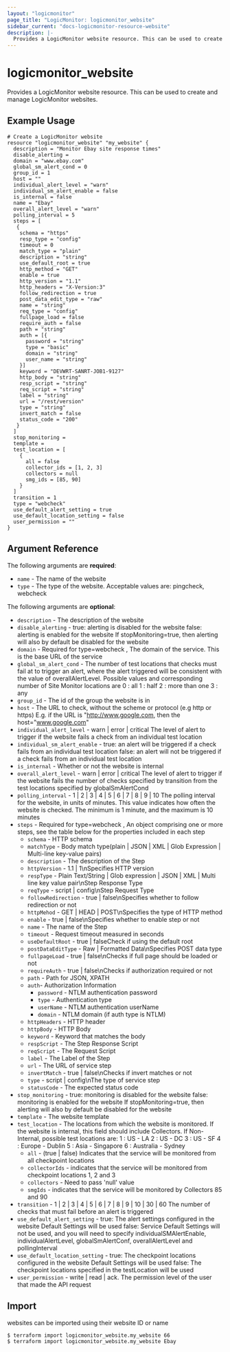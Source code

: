 ```yaml
---
layout: "logicmonitor"
page_title: "LogicMonitor: logicmonitor_website"
sidebar_current: "docs-logicmonitor-resource-website"
description: |-
  Provides a LogicMonitor website resource. This can be used to create and manage LogicMonitor websites.
---
```


# logicmonitor_website

Provides a LogicMonitor website resource. This can be used to create and manage LogicMonitor websites.

## Example Usage
```hcl
# Create a LogicMonitor website
resource "logicmonitor_website" "my_website" {
  description = "Monitor Ebay site response times"
  disable_alerting = 
  domain = "www.ebay.com"
  global_sm_alert_cond = 0
  group_id = 1
  host = ""
  individual_alert_level = "warn"
  individual_sm_alert_enable = false
  is_internal = false
  name = "Ebay"
  overall_alert_level = "warn"
  polling_interval = 5
  steps = [
   {
    schema = "https"
    resp_type = "config"
    timeout = 0
    match_type = "plain"
    description = "string"
    use_default_root = true
    http_method = "GET"
    enable = true
    http_version = "1.1"
    http_headers = "X-Version:3"
    follow_redirection = true
    post_data_edit_type = "raw"
    name = "string"
    req_type = "config"
    fullpage_load = false
    require_auth = false
    path = "string"
    auth = [{ 
      password = "string"
      type = "basic"
      domain = "string"
      user_name = "string"
    }]
    keyword = "DEVWRT-SANRT-JOB1-9127"
    http_body = "string"
    resp_script = "string"
    req_script = "string"
    label = "string"
    url = "/rest/version"
    type = "string"
    invert_match = false
    status_code = "200"
   }
  ]
  stop_monitoring = 
  template = 
  test_location = [
    {
      all = false
      collector_ids = [1, 2, 3]
      collectors = null
      smg_ids = [85, 90]
    }
  ]
  transition = 1
  type = "webcheck"
  use_default_alert_setting = true
  use_default_location_setting = false
  user_permission = ""
}
```

## Argument Reference

The following arguments are **required**:
* `name` - The name of the website
* `type` - The type of the website. Acceptable values are: pingcheck, webcheck

The following arguments are **optional**:
* `description` - The description of the website
* `disable_alerting` - true: alerting is disabled for the website
false: alerting is enabled for the website
If stopMonitoring=true, then alerting will also by default be disabled for the website
* `domain` - Required for type=webcheck , The domain of the service. This is the base URL of the service
* `global_sm_alert_cond` - The number of test locations that checks must fail at to trigger an alert, where the alert triggered will be consistent with the value of overallAlertLevel. Possible values and corresponding number of Site Monitor locations are
0 : all
1 : half
2 : more than one
3 : any
* `group_id` - The id of the group the website is in
* `host` - The URL to check, without the scheme or protocol (e.g http or https)
E.g. if the URL is "http://www.google.com, then the host="www.google.com"
* `individual_alert_level` - warn | error | critical
The level of alert to trigger if the website fails a check from an individual test location
* `individual_sm_alert_enable` - true: an alert will be triggered if a check fails from an individual test location
false: an alert will not be triggered if a check fails from an individual test location
* `is_internal` - Whether or not the website is internal
* `overall_alert_level` - warn | error | critical
The level of alert to trigger if the website fails the number of checks specified by transition from the test locations specified by globalSmAlertCond
* `polling_interval` - 1 | 2 | 3 | 4 | 5 | 6 | 7 | 8 | 9 | 10
The polling interval for the website, in units of minutes. This value indicates how often the website is checked. The minimum is 1 minute, and the maximum is 10 minutes
* `steps` - Required for type=webcheck , An object comprising one or more steps, see the table below for the properties included in each step
  + `schema` -  HTTP schema
  + `matchType` - Body match type(plain | JSON | XML | Glob Expression | Multi-line key-value pairs)
  + `description` - The description of the Step
  + `httpVersion` - 1.1 | 1\nSpecifies HTTP version
  + `respType` - Plain Text/String | Glob expression | JSON | XML | Multi line key value pair\nStep Response Type
  + `reqType` - script | config\nStep Request Type
  + `followRedirection` - true | false\nSpecifies whether to follow redirection or not
  + `httpMehod` - GET | HEAD | POST\nSpecifies the type of HTTP method
  + `enable` - true | false\nSpecifies whether to enable step or not
  + `name` - The name of the Step
  + `timeout` - Request timeout measured in seconds
  + `useDefaultRoot` - true | falseCheck if using the default root
  + `postDataEditType` - Raw | Formatted Data\nSpecifies POST data type
  + `fullpageLoad` - true | false\nChecks if full page should be loaded or not
  + `requireAuth` - true | false\nChecks if authorization required or not
  + `path` - Path for JSON, XPATH
  + `auth`- Authorization Information
    + `password` - NTLM authentication password
    + `type` - Authentication type
    + `userName` - NTLM  authentication userName
    + `domain` - NTLM domain (if auth type is NTLM)
  + `httpHeaders` - HTTP header
  + `httpBody` - HTTP Body
  + `keyword` - Keyword that matches the body
  + `respScript` - The Step Response Script
  + `reqScript` - The Request Script
  + `label` - The Label of the Step
  + `url` - The URL of service step
  + `invertMatch` - true | false\nChecks if invert matches or not
  + `type` - script | config\nThe type of service step
  + `statusCode` - The expected status code
* `stop_monitoring` - true: monitoring is disabled for the website
false: monitoring is enabled for the website
If stopMonitoring=true, then alerting will also by default be disabled for the website
* `template` - The website template
* `test_location` - The locations from which the website is monitored. If the website is internal, this field should include Collectors. If Non-Internal, possible test locations are:
1 : US - LA
2 : US - DC
3 : US - SF
4 : Europe - Dublin
5 : Asia - Singapore
6 : Australia - Sydney
  + `all` - (true | false) Indicates that the service will be monitored from all checkpoint locations
  + `collectorIds` - indicates that the service will be monitored from checkpoint locations 1, 2 and 3
  + `collectors` - Need to pass 'null' value
  + `smgIds` - indicates that the service will be monitored by Collectors 85 and 90
* `transition` - 1 | 2 | 3 | 4 | 5 | 6 | 7 | 8 | 9 | 10 | 30 | 60
The number of checks that must fail before an alert is triggered
* `use_default_alert_setting` - true: The alert settings configured in the website Default Settings will be used
false: Service Default Settings will not be used, and you will need to specify individualSMAlertEnable, individualAlertLevel, globalSmAlertConf, overallAlertLevel and pollingInterval
* `use_default_location_setting` - true: The checkpoint locations configured in the website Default Settings will be used
false: The checkpoint locations specified in the testLocation will be used
* `user_permission` - write | read | ack. The permission level of the user that made the API request

## Import

websites can be imported using their website ID or name
```
$ terraform import logicmonitor_website.my_website 66
$ terraform import logicmonitor_website.my_website Ebay
```